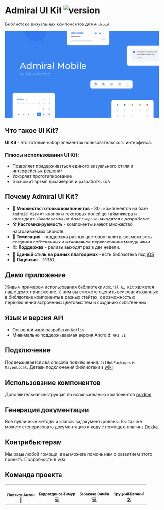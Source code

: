 # Admiral UI Kit ![version](https://img.shields.io/badge/dynamic/json.svg?label=release&url=https://raw.githubusercontent.com/admiral-team/admiralui-android/main/version.json&query=$.external_version)

Библиотека визуальных компонентов для `Android`

<p align="center">
<img src="/docs/readme-preview.png?raw=true" align="middle">
</p>

## Что такое UI Kit?
**UI Kit** - это готовый набор элементов пользовательского интерфейса. 

### Плюсы использования UI Kit:
- Позволяет придерживаться единого визуального стиля и интерфейсных решений
- Ускоряет прототипирование
- Экономит время дизайнеров и разработчиков

## Почему Admiral UI Kit?

- 💎 **Множество готовых компонентов** - 30+ компонентов на базе `Android View` от кнопок и текстовых полей до таймпикера и календаря. *Компоненты на базе `Compose` находятся в разработке.*
- 🛠 **Кастомизируемость** - компоненты имеют множество настраиваемых свойств.
- 🎨 **Темизация** - поддержка разных цветовых палитр, возможность создания собственных и мгновенное переключение между ними.
- 🏗 **Поддержка** - релизы выходят раз в две недели.
- 📱 **Единый стиль на разных платформах** - есть библиотека под [iOS](https://github.com/admiral-team/admiralui-ios)
- 📄 **Лицензия** - *TODO..*

## Демо приложение
Живым примером использования библиотеки `Admiral UI Kit` является наше демо-приложение. С ним вы сможете оценить все реализованные в библиотеке компоненты в разных стейтах, с возможностью переключения встроенных цветовых тем и созданию собственных.

## Язык и версия API
- Основной язык разработки `Kotlin`
- Минимально поддерживаемая версия Android: `API 21`

## Подключение
Поддерживается два способа подключения: `GitHubPackages` и `MavenLocal`.
Детали подключения библиотеки в [wiki](https://github.com/admiral-team/admiralui-android/wiki/%D0%9F%D0%BE%D0%B4%D0%BA%D0%BB%D1%8E%D1%87%D0%B5%D0%BD%D0%B8%D0%B5-%D0%B1%D0%B8%D0%B1%D0%BB%D0%B8%D0%BE%D1%82%D0%B5%D0%BA%D0%B8)

## Использование компонентов
Дополнительная инструкция по использованию компонентов [readme](docs/COMPONENTS_USAGE.md)

## Генерация документации
Все публичные методы и классы задокументированы. Вы так же можете сгенерировать документацию к коду с помощью плагина [Dokka](https://github.com/Kotlin/dokka)

## Контрибьютерам
Мы рады любой помощи, и вы можете помочь нам с развитием этого проекта. Подробности в [wiki](https://github.com/admiral-team/admiralui-android/wiki/%D0%9A%D0%BE%D0%BD%D1%82%D1%80%D0%B8%D0%B1%D1%8C%D1%8E%D1%82%D0%B5%D1%80%D0%B0%D0%BC)

## Команда проекта
<table>
  <tr>
    <td align="center"><a href="https://github.com/ton252"><img src="https://avatars.githubusercontent.com/u/13065321?v=4" width="80px;" alt="" /><br /><sub><b>Поляков Антон</b></sub></a><br /><a href="https://github.com/admiral-team/admiralui-android/commits?author=ton252" title="Code">👑</a></td>
    <td align="center"><a href="https://github.com/timbaton"><img src="https://avatars.githubusercontent.com/u/20974161?v=4" width="80px;" alt="" /><br /><sub><b>Бадретдинов Тимур</b></sub></a><br /><a href="https://github.com/admiral-team/admiralui-android/commits?author=timbaton" title="Code">💻</a></td>
    <td align="center"><a href="https://github.com/Samuel-Unknown"><img src="https://avatars.githubusercontent.com/u/4298267?v=4" width="80px;" alt="" /><br /><sub><b>Бабакаев Семён</b></sub></a><br /><a href="https://github.com/admiral-team/admiralui-android/commits?author=Samuel-Unknown" title="Code">💻</a></td>
    <td align="center"><a href="https://github.com/Evgeniy-93"><img src="https://avatars.githubusercontent.com/u/101252323?v=4" width="80px;" alt="" /><br /><sub><b>Круцкий Евгений</b></sub></a><br /><a href="https://github.com/admiral-team/admiralui-android/commits?author=Evgeniy-93" title="Code">🛠</a></td>
  </tr>
</table>
